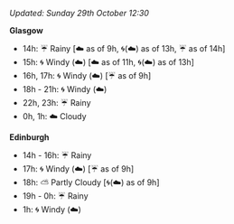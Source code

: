 *Updated: Sunday 29th October 12:30*

**Glasgow**

* 14h: :umbrella: Rainy [:cloud: as of 9h, :cyclone:(:cloud:) as of 13h, :umbrella: as of 14h]
* 15h: :cyclone: Windy (:cloud:) [:cloud: as of 11h, :cyclone:(:cloud:) as of 13h]
* 16h, 17h: :cyclone: Windy (:cloud:) [:umbrella: as of 9h]
* 18h - 21h: :cyclone: Windy (:cloud:)
* 22h, 23h: :umbrella: Rainy
* 0h, 1h: :cloud: Cloudy

**Edinburgh**

* 14h - 16h: :umbrella: Rainy
* 17h: :cyclone: Windy (:cloud:) [:umbrella: as of 9h]
* 18h: :partly_sunny: Partly Cloudy [:cyclone:(:cloud:) as of 9h]
* 19h - 0h: :umbrella: Rainy
* 1h: :cyclone: Windy (:cloud:)
